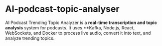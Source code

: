 # AI-podcast-topic-analyser
AI Podcast Trending Topic Analyzer is a **real-time transcription and topic analysis** system for podcasts. It uses **Kafka, Node.js, React, WebSockets, and Docker  to process live audio, convert it into text, and analyze trending topics.
